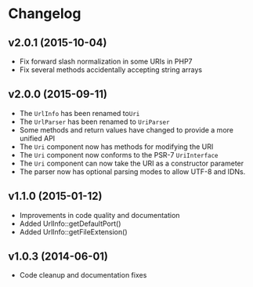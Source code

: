 # Changelog #

## v2.0.1 (2015-10-04) ##

  * Fix forward slash normalization in some URIs in PHP7
  * Fix several methods accidentally accepting string arrays

## v2.0.0 (2015-09-11) ##

  * The `UrlInfo` has been renamed to`Uri`
  * The `UrlParser` has been renamed to `UriParser`
  * Some methods and return values have changed to provide a more unified API
  * The `Uri` component now has methods for modifying the URI
  * The `Uri` component now conforms to the PSR-7 `UriInterface`
  * The `Uri` component can now take the URI as a constructor parameter
  * The parser now has optional parsing modes to allow UTF-8 and IDNs.

## v1.1.0 (2015-01-12) ##

  * Improvements in code quality and documentation
  * Added UrlInfo::getDefaultPort()
  * Added UrlInfo::getFileExtension()

## v1.0.3 (2014-06-01) ##

  * Code cleanup and documentation fixes
